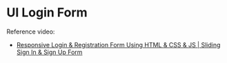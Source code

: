 # UI Login Form

Reference video:
- [Responsive Login & Registration Form Using HTML & CSS & JS | Sliding Sign In & Sign Up Form](http://www.youtube.com/watch?v=piG91X4sV2U&list=PL67_PCOmL-xWRpNBFPtD9ZtngWH-XtBKq&index=1)
